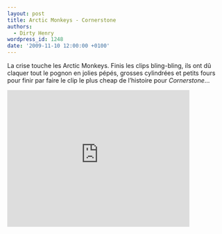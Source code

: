 ```yaml
---
layout: post
title: Arctic Monkeys - Cornerstone
authors:
  - Dirty Henry
wordpress_id: 1248
date: '2009-11-10 12:00:00 +0100'
---
```

La crise touche les Arctic Monkeys. Finis les clips bling-bling, ils ont dû claquer tout le pognon en jolies pépés, grosses cylindrées et petits fours pour finir par faire le clip le plus cheap de l’histoire pour *Cornerstone*…

<iframe width="420" height="315" src="http://www.youtube.com/embed/LIQz6zZi7R0" frameborder="0" allowfullscreen></iframe>
